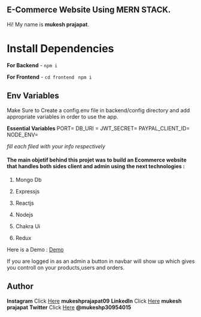 ## E-Commerce Website Using MERN STACK. 

Hi! My name is **mukesh prajapat**.


# Install Dependencies

**For Backend** - `npm i`

**For Frontend** - `cd frontend` ` npm i`

## Env Variables

Make Sure to Create a config.env file in backend/config directory and add appropriate variables in order to use the app.

**Essential Variables**
PORT=
DB_URI =
JWT_SECRET=
PAYPAL_CLIENT_ID=
NODE_ENV=

_fill each filed with your info respectively_

#### The main objetif behind this projet was to build an Ecommerce website that handles both sides client and admin using the next technologies :  

 1. Mongo Db  
 
 2. Expressjs  
 
 3. Reactjs  
 4. Nodejs  
 5. Chakra Ui  
 6. Redux  

Here is a Demo : [Demo](https://bordashopify.herokuapp.com/)

If you are logged in as an admin a button in navbar will show up which gives you controll on your products,users and orders.

## Author

**Instagram** Click [Here](https://www.instagram.com/mukeshprajapat09/) **mukeshprajapat09**
**LinkedIn** Click [Here](https://www.linkedin.com/in/mukesh-prajapat-7b59a4213/) **mukesh prajapat**
**Twitter** Click [Here](https://twitter.com/mukeshp30954015) **@mukeshp30954015**



